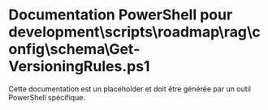 # Documentation PowerShell pour development\scripts\roadmap\rag\config\schema\Get-VersioningRules.ps1

Cette documentation est un placeholder et doit être générée par un outil PowerShell spécifique.
